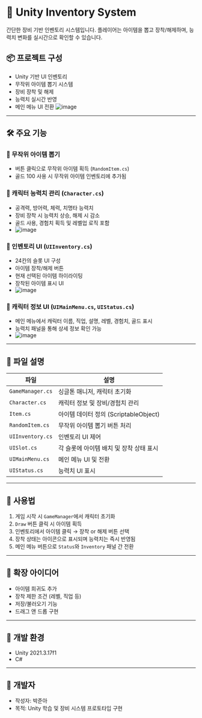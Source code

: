 # 🧳 Unity Inventory System

간단한 장비 기반 인벤토리 시스템입니다. 플레이어는 아이템을 뽑고 장착/해제하며, 능력치 변화를 실시간으로 확인할 수 있습니다.

## 📦 프로젝트 구성

- Unity 기반 UI 인벤토리
- 무작위 아이템 뽑기 시스템
- 장비 장착 및 해제
- 능력치 실시간 반영
- 메인 메뉴 UI 전환
![image](https://github.com/user-attachments/assets/ab1d5837-5639-453e-8c45-ae49a18ba609)

---

## 🛠 주요 기능

### 🎲 무작위 아이템 뽑기
- 버튼 클릭으로 무작위 아이템 획득 (`RandomItem.cs`)
- 골드 100 사용 시 무작위 아이템 인벤토리에 추가됨

### 🧍 캐릭터 능력치 관리 (`Character.cs`)
- 공격력, 방어력, 체력, 치명타 능력치
- 장비 장착 시 능력치 상승, 해제 시 감소
- 골드 사용, 경험치 획득 및 레벨업 로직 포함
- ![image](https://github.com/user-attachments/assets/5f0b2e15-8cf2-4438-afdb-bcd4e9076111)


### 🎒 인벤토리 UI (`UIInventory.cs`)
- 24칸의 슬롯 UI 구성
- 아이템 장착/해제 버튼
- 현재 선택된 아이템 하이라이팅
- 장착된 아이템 표시 UI
- ![image](https://github.com/user-attachments/assets/e7a0a446-bf03-43a6-aa95-34773ddf7d9c)


### 👤 캐릭터 정보 UI (`UIMainMenu.cs`, `UIStatus.cs`)
- 메인 메뉴에서 캐릭터 이름, 직업, 설명, 레벨, 경험치, 골드 표시
- 능력치 패널을 통해 상세 정보 확인 가능
- ![image](https://github.com/user-attachments/assets/ad7ce719-b164-487d-81bd-a7b619deda54)



---

## 🧩 파일 설명

| 파일 | 설명 |
|------|------|
| `GameManager.cs` | 싱글톤 매니저, 캐릭터 초기화 |
| `Character.cs` | 캐릭터 정보 및 장비/경험치 관리 |
| `Item.cs` | 아이템 데이터 정의 (ScriptableObject) |
| `RandomItem.cs` | 무작위 아이템 뽑기 버튼 처리 |
| `UIInventory.cs` | 인벤토리 UI 제어 |
| `UISlot.cs` | 각 슬롯에 아이템 배치 및 장착 상태 표시 |
| `UIMainMenu.cs` | 메인 메뉴 UI 및 전환 |
| `UIStatus.cs` | 능력치 UI 표시 |

---

## 📌 사용법

1. 게임 시작 시 `GameManager`에서 캐릭터 초기화
2. `Draw` 버튼 클릭 시 아이템 획득
3. 인벤토리에서 아이템 클릭 → 장착 or 해제 버튼 선택
4. 장착 상태는 아이콘으로 표시되며 능력치는 즉시 반영됨
5. 메인 메뉴 버튼으로 `Status`와 `Inventory` 패널 간 전환

---

## 🎨 확장 아이디어

- 아이템 희귀도 추가
- 장착 제한 조건 (레벨, 직업 등)
- 저장/불러오기 기능
- 드래그 앤 드롭 구현

---

## 🔧 개발 환경

- Unity 2021.3.17f1
- C#

---

## 👤 개발자

- 작성자: 박준아
- 목적: Unity 학습 및 장비 시스템 프로토타입 구현
